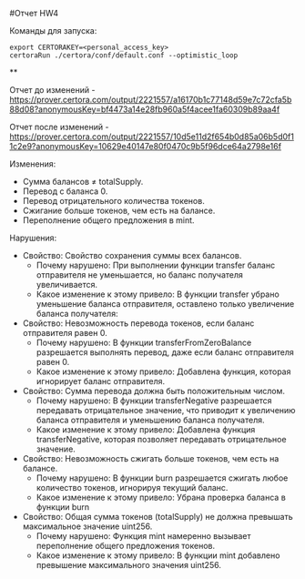 #Отчет HW4

Команды для запуска:

```
export CERTORAKEY=<personal_access_key>
certoraRun ./certora/conf/default.conf --optimistic_loop
```

** 

Отчет до изменений - https://prover.certora.com/output/2221557/a16170b1c77148d59e7c72cfa5b88d08?anonymousKey=bf4473a14e28fb960a5f4acee1fa60309b89aa4f

Отчет после изменений - https://prover.certora.com/output/2221557/10d5e11d2f654b0d85a06b5d0f11c2e9?anonymousKey=10629e40147e80f0470c9b5f96dce64a2798e16f

Изменения:

- Сумма балансов ≠ totalSupply.
- Перевод с баланса 0.
- Перевод отрицательного количества токенов.
- Сжигание больше токенов, чем есть на балансе.
- Переполнение общего предложения в mint.

Нарушения:

- Свойство: Свойство сохранения суммы всех балансов.
    - Почему нарушено: При выполнении функции transfer баланс отправителя не уменьшается, но баланс получателя увеличивается.
    - Какое изменение к этому привело: В функции transfer убрано уменьшение баланса отправителя, оставлено только увеличение баланса получателя:
- Свойство: Невозможность перевода токенов, если баланс отправителя равен 0.
    - Почему нарушено: В функции transferFromZeroBalance разрешается выполнять перевод, даже если баланс отправителя равен 0.
    - Какое изменение к этому привело: Добавлена функция, которая игнорирует баланс отправителя.
- Свойство: Сумма перевода должна быть положительным числом.
    - Почему нарушено: В функции transferNegative разрешается передавать отрицательное значение, что приводит к увеличению баланса отправителя и уменьшению баланса получателя.
    - Какое изменение к этому привело: Добавлена функция transferNegative, которая позволяет передавать отрицательное значение.
- Свойство: Невозможность сжигать больше токенов, чем есть на балансе. 
    - Почему нарушено: В функции burn разрешается сжигать любое количество токенов, игнорируя текущий баланс.
    - Какое изменение к этому привело: Убрана проверка баланса в функции burn
- Свойство: Общая сумма токенов (totalSupply) не должна превышать максимальное значение uint256.
    - Почему нарушено: Функция mint намеренно вызывает переполнение общего предложения токенов.
    - Какое изменение к этому привело: В функции mint добавлено превышение максимального значения uint256.